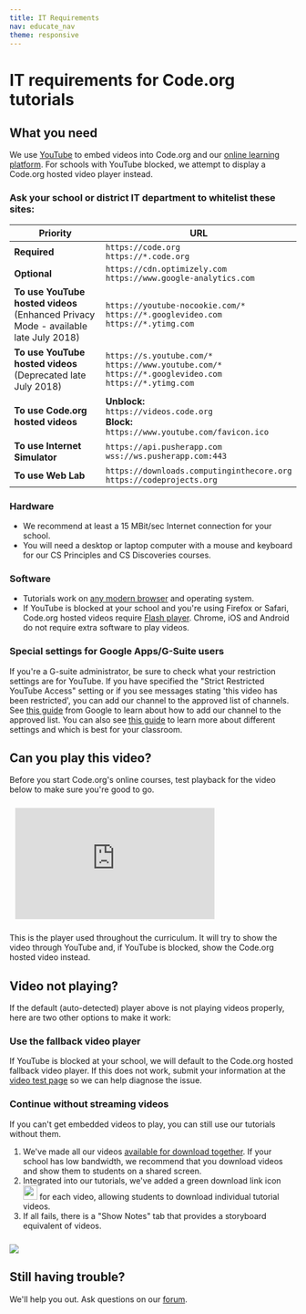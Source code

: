 ```yaml
---
title: IT Requirements
nav: educate_nav
theme: responsive
---
```

# IT requirements for Code.org tutorials

## What you need

We use [YouTube](https://www.youtube.com) to embed videos into Code.org and our [online learning platform](https://studio.code.org). For schools with YouTube blocked, we attempt to display a Code.org hosted video player instead.

### Ask your school or district IT department to whitelist these sites:

| Priority | URL                                                                                                                                                      |
| -------- | -------------------------------------------------------------------------------------------------------------------------------------------------------- |
| **Required**   | `https://code.org`<br/>`https://*.code.org`                                                                                                              |
| **Optional**    | `https://cdn.optimizely.com`<br/>`https://www.google-analytics.com`                                                                                      |
| **To use YouTube hosted videos** <br/>(Enhanced Privacy Mode - available late July 2018)| `https://youtube-nocookie.com/*`<br/>`https://*.googlevideo.com`<br/>`https://*.ytimg.com`                                                                              |
| **To use YouTube hosted videos** <br/>(Deprecated late July 2018)|`https://s.youtube.com/*`<br/>`https://www.youtube.com/*`<br/>`https://*.googlevideo.com`<br/>`https://*.ytimg.com` |
| **To use Code.org hosted videos**                                                  | **Unblock:**<br/>`https://videos.code.org`<br/>**Block:**<br/>`https://www.youtube.com/favicon.ico`                      |
| **To use Internet Simulator**   | `https://api.pusherapp.com`<br/>`wss://ws.pusherapp.com:443`                                                                                             |
| **To use Web Lab** | `https://downloads.computinginthecore.org`<br/>`https://codeprojects.org`                                                                                |

### Hardware

- We recommend at least a 15 MBit/sec Internet connection for your school.
- You will need a desktop or laptop computer with a mouse and keyboard for our CS Principles and CS Discoveries courses.

### Software

- Tutorials work on [any modern browser](https://support.code.org/hc/en-us/articles/202591743) and operating system.
- If YouTube is blocked at your school and you're using Firefox or Safari, Code.org hosted videos require [Flash player](https://get.adobe.com/flashplayer/). Chrome, iOS and Android do not require extra software to play videos.

### Special settings for Google Apps/G-Suite users

If you're a G-suite administrator, be sure to check what your restriction settings are for YouTube.  If you have specified the "Strict Restricted YouTube Access" setting or if you see messages stating 'this video has been restricted', you can add our channel to the approved list of channels.  See [this guide](https://support.google.com/a/answer/6245597) from Google to learn about how to add our channel to the approved list.  You can also see [this guide](https://support.google.com/a/answer/6212415?hl=en) to learn more about different settings and which is best for your classroom.  


## Can you play this video?

Before you start Code.org's online courses, test playback for the video below to make sure you're good to go.

<iframe style="margin: 10px;" width="350" height="195" src="https://studio.code.org/videos/embed/artist_intro?width=350&height=195" frameborder="0" allowfullscreen></iframe>

This is the player used throughout the curriculum. It will try to show the video through YouTube and, if YouTube is blocked, show the Code.org hosted video instead.

## Video not playing?

If the default (auto-detected) player above is not playing videos properly, here are two other options to make it work:

### Use the fallback video player

If YouTube is blocked at your school, we will default to the Code.org hosted fallback video player. If this does not work, submit your information at the [video test page](https://studio.code.org/videos/test) so we can help diagnose the issue.

### Continue without streaming videos

If you can't get embedded videos to play, you can still use our tutorials without them.

1. We've made all our videos [available for download together](https://www.dropbox.com/sh/aax85b3850olxcx/mso9d17QtH). If your school has low bandwidth, we recommend that you download videos and show them to students on a shared screen.
2. Integrated into our tutorials, we've added a green download link icon <img src="/images/green-download.png" width=25 height=25/> for each video, allowing students to download individual tutorial videos.
3. If all fails, there is a "Show Notes" tab that provides a storyboard equivalent of videos.
  <img src="/images/fit-500/show-notes.png" style="margin-top: 10px; max-width: 100%"/>

## Still having trouble?

We'll help you out. Ask questions on our [forum](https://forums.code.org/?forum=322774).
